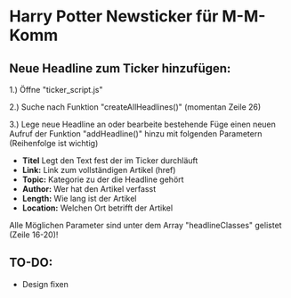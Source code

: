 # Harry Potter Newsticker für M-M-Komm

## Neue Headline zum Ticker hinzufügen:

1.) Öffne "ticker_script.js"

2.) Suche nach Funktion "createAllHeadlines()" (momentan Zeile 26)

3.) Lege neue Headline an oder bearbeite bestehende
  Füge einen neuen Aufruf der Funktion "addHeadline()" hinzu mit folgenden Parametern (Reihenfolge ist wichtig)
  - **Titel** Legt den Text fest der im Ticker durchläuft
  - **Link:** Link zum vollständigen Artikel (href)
  - **Topic:** Kategorie zu der die Headline gehört
  - **Author:** Wer hat den Artikel verfasst
  - **Length:** Wie lang ist der Artikel
  - **Location:** Welchen Ort betrifft der Artikel

  Alle Möglichen Parameter sind unter dem Array "headlineClasses" gelistet (Zeile 16-20)!

## TO-DO:
- Design fixen

